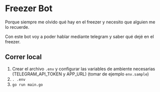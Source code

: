 # Freezer Bot

Porque siempre me olvido qué hay en el freezer y necesito que alguien me lo recuerde.

Con este bot voy a poder hablar mediante telegram y saber qué dejé en el freezer.

## Correr local

1. Crear el archivo `.env` y configurar las variables de ambiente necesarias (TELEGRAM_API_TOKEN y APP_URL) (tomar de ejemplo `env.sample`)
1. `. .env`
1. `go run main.go`
